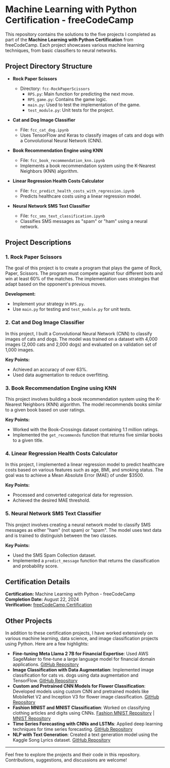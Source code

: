 # Machine Learning with Python Certification - freeCodeCamp

This repository contains the solutions to the five projects I completed as part of the **Machine Learning with Python Certification** from freeCodeCamp. Each project showcases various machine learning techniques, from basic classifiers to neural networks.

## Project Directory Structure

- **Rock Paper Scissors**
  - Directory: `fcc-RockPaperScissors`
    - `RPS.py`: Main function for predicting the next move.
    - `RPS_game.py`: Contains the game logic.
    - `main.py`: Used to test the implementation of the game.
    - `test_module.py`: Unit tests for the project.

- **Cat and Dog Image Classifier**
  - File: `fcc_cat_dog.ipynb`
  - Uses TensorFlow and Keras to classify images of cats and dogs with a Convolutional Neural Network (CNN).

- **Book Recommendation Engine using KNN**
  - File: `fcc_book_recommendation_knn.ipynb`
  - Implements a book recommendation system using the K-Nearest Neighbors (KNN) algorithm.

- **Linear Regression Health Costs Calculator**
  - File: `fcc_predict_health_costs_with_regression.ipynb`
  - Predicts healthcare costs using a linear regression model.

- **Neural Network SMS Text Classifier**
  - File: `fcc_sms_text_classification.ipynb`
  - Classifies SMS messages as "spam" or "ham" using a neural network.

## Project Descriptions

### 1. Rock Paper Scissors
The goal of this project is to create a program that plays the game of Rock, Paper, Scissors. The program must compete against four different bots and win at least 60% of the matches. The implementation uses strategies that adapt based on the opponent's previous moves.

**Development:**
- Implement your strategy in `RPS.py`.
- Use `main.py` for testing and `test_module.py` for unit tests.

### 2. Cat and Dog Image Classifier
In this project, I built a Convolutional Neural Network (CNN) to classify images of cats and dogs. The model was trained on a dataset with 4,000 images (2,000 cats and 2,000 dogs) and evaluated on a validation set of 1,000 images.

**Key Points:**
- Achieved an accuracy of over 63%.
- Used data augmentation to reduce overfitting.

### 3. Book Recommendation Engine using KNN
This project involves building a book recommendation system using the K-Nearest Neighbors (KNN) algorithm. The model recommends books similar to a given book based on user ratings.

**Key Points:**
- Worked with the Book-Crossings dataset containing 1.1 million ratings.
- Implemented the `get_recommends` function that returns five similar books to a given title.

### 4. Linear Regression Health Costs Calculator
In this project, I implemented a linear regression model to predict healthcare costs based on various features such as age, BMI, and smoking status. The goal was to achieve a Mean Absolute Error (MAE) of under $3500.

**Key Points:**
- Processed and converted categorical data for regression.
- Achieved the desired MAE threshold.

### 5. Neural Network SMS Text Classifier
This project involves creating a neural network model to classify SMS messages as either "ham" (not spam) or "spam". The model uses text data and is trained to distinguish between the two classes.

**Key Points:**
- Used the SMS Spam Collection dataset.
- Implemented a `predict_message` function that returns the classification and probability score.

## Certification Details

**Certification:** Machine Learning with Python - freeCodeCamp  
**Completion Date:** August 22, 2024  
**Verification:** [freeCodeCamp Certification](https://freecodecamp.org./certification/DaVerm/machine-learning-with-python-v7)

## Other Projects

In addition to these certification projects, I have worked extensively on various machine learning, data science, and image classification projects using Python. Here are a few highlights:

- **Fine-tuning Meta Llama 2 7B for Financial Expertise**: Used AWS SageMaker to fine-tune a large language model for financial domain applications. [GitHub Repository](https://github.com/DakshVerma11/Financial-LLM-Fine-Tuning-AWS)
- **Image Classification with Data Augmentation**: Implemented image classification for cats vs. dogs using data augmentation and TensorFlow. [GitHub Repository](https://github.com/DakshVerma11/Cats_Vs_Dogs-CNN-Image_Classification)
- **Custom and Pretrained CNN Models for Flower Classification**: Developed models using custom CNN and pretrained models like MobileNet V2 and Inception V3 for flower image classification. [GitHub Repository](https://github.com/DakshVerma11/Flower-Image-Classification-CNN)
- **Fashion MNIST and MNIST Classification**: Worked on classifying clothing articles and digits using CNNs. [Fashion MNIST Repository](https://github.com/DakshVerma11/Fashion-MNIST-Classification) | [MNIST Repository](https://github.com/DakshVerma11/MNIST-Classification-Basic)
- **Time Series Forecasting with CNNs and LSTMs**: Applied deep learning techniques for time series forecasting. [GitHub Repository](https://github.com/DakshVerma11/Time-Series-Forecasting)
- **NLP with Text Generation**: Created a text generation model using the Kaggle Song Lyrics dataset. [GitHub Repository](https://github.com/DakshVerma11/First_NLP)

---

Feel free to explore the projects and their code in this repository. Contributions, suggestions, and discussions are welcome!

